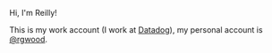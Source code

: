 Hi, I'm Reilly!

This is my work account (I work at [Datadog](https://www.datadoghq.com/)), my personal account is [@rgwood](https://github.com/rgwood).
